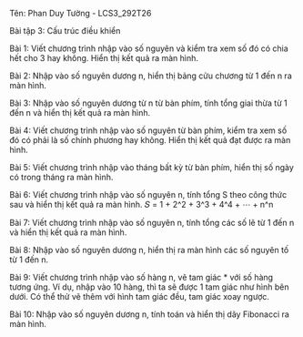 Tên: Phan Duy Tường - LCS3_292T26

Bài tập 3: Cấu trúc điều khiển

Bài 1: Viết chương trình nhập vào số nguyên và kiểm tra xem số đó có chia hết cho 3 hay không. Hiển thị kết quả ra màn hình.

Bài 2: Nhập vào số nguyên dương n, hiển thị bảng cửu chương từ 1 đến n ra màn hình.

Bài 3: Nhập vào số nguyên dương từ n từ bàn phím, tính tổng giai thừa từ 1 đến n và hiển thị kết quả ra màn hình.

Bài 4: Viết chương trình nhập vào số nguyên từ bàn phím, kiểm tra xem số đó có phải là số chính phương hay không. Hiển thị kết quả đạt được ra màn hình.

Bài 5: Viết chương trình nhập vào tháng bất kỳ từ bàn phím, hiển thị số ngày có trong tháng ra màn hình.

Bài 6: Viết chương trình nhập vào số nguyên n, tính tổng S theo công thức sau và hiển thị kết quả ra màn hình. 𝑆 = 1 + 2^2 + 3^3 + 4^4 + ⋯ + n^n

Bài 7: Viết chương trình nhập vào số nguyên n, tính tổng các số lẽ từ 1 đến n và hiển thị kết quả ra màn hình.

Bài 8: Nhập vào số nguyên dương n, hiển thị ra màn hình các số nguyên tố từ 1 đến n.

Bài 9: Viết chương trình nhập vào số hàng n, vẽ tam giác * với số hàng tương ứng. Ví dụ, nhập vào 10 hàng, thì ta sẽ được 1 tam giác như hình bên dưới. Có thể thử vẽ thêm với hình tam giác đều, tam giác xoay ngược.

Bài 10: Nhập vào số nguyên dương n, tính toán và hiển thị dãy Fibonacci ra màn hình.
